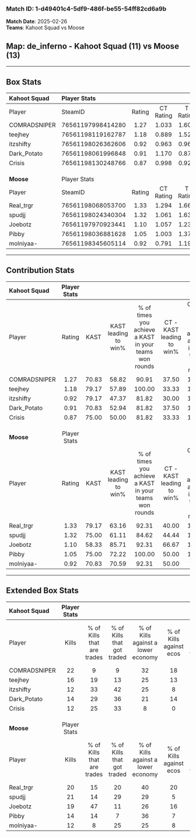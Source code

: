 ### Match ID: 1-d49401c4-5df9-486f-be55-54ff82cd6a9b  
**Match Date**: 2025-02-26  
**Teams**: Kahoot Squad vs Moose  

## **Map**: de_inferno - Kahoot Squad (11) vs Moose (13)  
---  

## Box Stats  

| **Kahoot Squad** | Player Stats      |        |           |          |       |      |       |         |        |      |     |
| :- | :- | :-: | :-: | :-: | :-: | :-: | :-: | :-: | :-: | :-: | :-: |
| Player           | SteamID           | Rating | CT Rating | T Rating | KAST  | ADR  | Kills | Assists | Deaths | K/D  | HS% |
| COMRADSNIPER     | 76561197998414280 |  1.27  |   1.033   |  1.601   | 70.83 | 91.9 |  22   |    7    |   19   | 1.16 | 36  |
| teejhey          | 76561198119162787 |  1.18  |   0.889   |  1.522   | 79.17 | 80.6 |  16   |    5    |   14   | 1.14 | 62  |
| itzshifty        | 76561198026362606 |  0.92  |   0.963   |  0.964   | 79.17 | 67.8 |  12   |    2    |   17   | 0.71 | 41  |
| Dark_Potato      | 76561198061996848 |  0.91  |   1.170   |  0.877   | 70.83 | 75.3 |  14   |    8    |   20   | 0.70 | 42  |
| Crisis           | 76561198130248766 |  0.87  |   0.998   |  0.923   | 75.00 | 52.9 |  12   |    4    |   16   | 0.75 | 75  |
|                  |                   |        |           |          |       |      |       |         |        |      |     |
|                  |                   |        |           |          |       |      |       |         |        |      |     |
|                  |                   |        |           |          |       |      |       |         |        |      |     |
| **Moose**        | Player Stats      |        |           |          |       |      |       |         |        |      |     |
| Player           | SteamID           | Rating | CT Rating | T Rating | KAST  | ADR  | Kills | Assists | Deaths | K/D  | HS% |
| Real_trgr        | 76561198068053700 |  1.33  |   1.294   |  1.665   | 79.17 | 87.2 |  20   |    6    |   15   | 1.33 | 30  |
| spudjj           | 76561198024340304 |  1.32  |   1.061   |  1.630   | 75.00 | 90.2 |  21   |    5    |   16   | 1.31 | 42  |
| Joebotz          | 76561197970923441 |  1.10  |   1.057   |  1.238   | 58.33 | 75.5 |  19   |    5    |   15   | 1.27 | 52  |
| Pibby            | 76561198036881628 |  1.05  |   1.003   |  1.378   | 75.00 | 81.0 |  14   |    8    |   16   | 0.88 | 42  |
| molniyaa-        | 76561198345605114 |  0.92  |   0.791   |  1.192   | 70.83 | 62.5 |  12   |    5    |   14   | 0.86 | 50  |
---  

## Contribution Stats  

| **Kahoot Squad** | Player Stats |       |                      |                                                        |                           |                                                             |                          |                                                            |
| :- | :-: | :-: | :-: | :-: | :-: | :-: | :-: | :-: |
| Player           |    Rating    | KAST  | KAST leading to win% | % of times you achieve a KAST in your teams won rounds | CT - KAST leading to win% | CT - % of times you achieve a KAST in your teams won rounds | T - KAST leading to win% | T - % of times you achieve a KAST in your teams won rounds |
| COMRADSNIPER     |     1.27     | 70.83 |        58.82         |                         90.91                          |           37.50           |                           100.00                            |          77.78           |                           87.50                            |
| teejhey          |     1.18     | 79.17 |        57.89         |                         100.00                         |           33.33           |                           100.00                            |          80.00           |                           100.00                           |
| itzshifty        |     0.92     | 79.17 |        47.37         |                         81.82                          |           30.00           |                           100.00                            |          66.67           |                           75.00                            |
| Dark_Potato      |     0.91     | 70.83 |        52.94         |                         81.82                          |           37.50           |                           100.00                            |          66.67           |                           75.00                            |
| Crisis           |     0.87     | 75.00 |        50.00         |                         81.82                          |           33.33           |                           100.00                            |          66.67           |                           75.00                            |
|                  |              |       |                      |                                                        |                           |                                                             |                          |                                                            |
|                  |              |       |                      |                                                        |                           |                                                             |                          |                                                            |
|                  |              |       |                      |                                                        |                           |                                                             |                          |                                                            |
| **Moose**        | Player Stats |       |                      |                                                        |                           |                                                             |                          |                                                            |
| Player           |    Rating    | KAST  | KAST leading to win% | % of times you achieve a KAST in your teams won rounds | CT - KAST leading to win% | CT - % of times you achieve a KAST in your teams won rounds | T - KAST leading to win% | T - % of times you achieve a KAST in your teams won rounds |
| Real_trgr        |     1.33     | 79.17 |        63.16         |                         92.31                          |           40.00           |                           100.00                            |          88.89           |                           88.89                            |
| spudjj           |     1.32     | 75.00 |        61.11         |                         84.62                          |           44.44           |                           100.00                            |          77.78           |                           77.78                            |
| Joebotz          |     1.10     | 58.33 |        85.71         |                         92.31                          |           66.67           |                           100.00                            |          100.00          |                           88.89                            |
| Pibby            |     1.05     | 75.00 |        72.22         |                         100.00                         |           50.00           |                           100.00                            |          90.00           |                           100.00                           |
| molniyaa-        |     0.92     | 70.83 |        70.59         |                         92.31                          |           50.00           |                            75.00                            |          81.82           |                           100.00                           |
---  

## Extended Box Stats  

| **Kahoot Squad** | Player Stats |                            |                            |                                    |                         |                              |                                 |        |                             |                                     |                          |                               |                            |
| :- | :-: | :-: | :-: | :-: | :-: | :-: | :-: | :-: | :-: | :-: | :-: | :-: | :-: |
| Player           |    Kills     | % of Kills that are trades | % of Kills that got traded | % of Kills against a lower economy | % of Kills against ecos | % of Kills that are flawless | % of Kills that are close duels | Deaths | % of Deaths that get traded | % of Deaths against a lower economy | % of Deaths against ecos | % of Deaths that are flawless | % of Deaths that are close |
| COMRADSNIPER     |      22      |             9              |             9              |                 32                 |           18            |              59              |               14                |   19   |             11              |                 21                  |            5             |              58               |             5              |
| teejhey          |      16      |             19             |             13             |                 25                 |           13            |              63              |               13                |   14   |             14              |                 21                  |            7             |              79               |             7              |
| itzshifty        |      12      |             33             |             42             |                 25                 |            8            |              58              |                0                |   17   |             12              |                 18                  |            6             |              47               |             18             |
| Dark_Potato      |      14      |             29             |             36             |                 21                 |           14            |              93              |                0                |   20   |             25              |                 20                  |            5             |              50               |             10             |
| Crisis           |      12      |             25             |             33             |                 8                  |            0            |              58              |               17                |   16   |             31              |                 19                  |            6             |              81               |             19             |
|                  |              |                            |                            |                                    |                         |                              |                                 |        |                             |                                     |                          |                               |                            |
|                  |              |                            |                            |                                    |                         |                              |                                 |        |                             |                                     |                          |                               |                            |
|                  |              |                            |                            |                                    |                         |                              |                                 |        |                             |                                     |                          |                               |                            |
| **Moose**        | Player Stats |                            |                            |                                    |                         |                              |                                 |        |                             |                                     |                          |                               |                            |
| Player           |    Kills     | % of Kills that are trades | % of Kills that got traded | % of Kills against a lower economy | % of Kills against ecos | % of Kills that are flawless | % of Kills that are close duels | Deaths | % of Deaths that get traded | % of Deaths against a lower economy | % of Deaths against ecos | % of Deaths that are flawless | % of Deaths that are close |
| Real_trgr        |      20      |             15             |             20             |                 40                 |           20            |              35              |               15                |   15   |             40              |                 20                  |            0             |              67               |             0              |
| spudjj           |      21      |             14             |             29             |                 29                 |            5            |              71              |                5                |   16   |              6              |                 31                  |            6             |              69               |             6              |
| Joebotz          |      19      |             47             |             11             |                 26                 |           16            |              74              |               16                |   15   |             13              |                 20                  |            0             |              60               |             0              |
| Pibby            |      14      |             14             |             7              |                 36                 |            7            |              50              |               14                |   16   |             38              |                 31                  |            6             |              75               |             13             |
| molniyaa-        |      12      |             8              |             25             |                 25                 |            8            |              67              |                8                |   14   |             21              |                 21                  |            0             |              57               |             29             |
